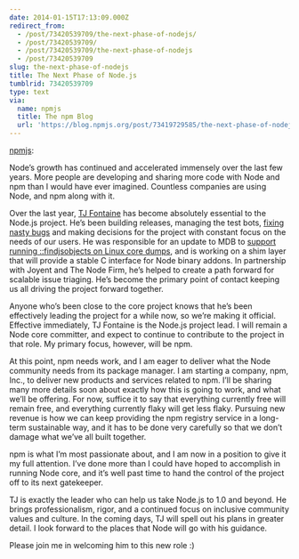 ```yaml
---
date: 2014-01-15T17:13:09.000Z
redirect_from:
  - /post/73420539709/the-next-phase-of-nodejs/
  - /post/73420539709/
  - /post/73420539709/the-next-phase-of-nodejs
  - /post/73420539709
slug: the-next-phase-of-nodejs
title: The Next Phase of Node.js
tumblrid: 73420539709
type: text
via:
  name: npmjs
  title: The npm Blog
  url: 'https://blog.npmjs.org/post/73419729585/the-next-phase-of-nodejs'
---
```

<p><a href="http://blog.npmjs.org/post/73419729585/the-next-phase-of-node-js" class="tumblr_blog">npmjs</a>:</p>

<p>Node’s growth has continued and accelerated immensely over the last few years.  More people are developing and sharing more code with Node and npm than I would have ever imagined.  Countless companies are using Node, and npm along with it.</p>

<p>Over the last year, <a href="https://github.com/tjfontaine">TJ Fontaine</a> has become absolutely essential to the Node.js project.  He’s been building releases, managing the test bots, <a href="http://www.joyent.com/blog/walmart-node-js-memory-leak">fixing nasty bugs</a> and making decisions for the project with constant focus on the needs of our users.  He was responsible for an update to MDB to <a href="http://www.slideshare.net/bcantrill/node-summit2013">support running ::findjsobjects on Linux core dumps</a>, and is working on a shim layer that will provide a stable C interface for Node binary addons.  In partnership with Joyent and The Node Firm, he’s helped to create a path forward for scalable issue triaging.  He’s become the primary point of contact keeping us all driving the project forward together.</p>

<p>Anyone who’s been close to the core project knows that he’s been effectively leading the project for a while now, so we’re making it official.  Effective immediately, TJ Fontaine is the Node.js project lead.  I will remain a Node core committer, and expect to continue to contribute to the project in that role.  My primary focus, however, will be npm.</p>

<p>At this point, npm needs work, and I am eager to deliver what the Node community needs from its package manager.  I am starting a company, npm, Inc., to deliver new products and services related to npm.  I’ll be sharing many more details soon about exactly how this is going to work, and what we’ll be offering.  For now, suffice it to say that everything currently free will remain free, and everything currently flaky will get less flaky.  Pursuing new revenue is how we can keep providing the npm registry service in a long-term sustainable way, and it has to be done very carefully so that we don’t damage what we’ve all built together.</p>

<p>npm is what I’m most passionate about, and I am now in a position to give it my full attention.  I’ve done more than I could have hoped to accomplish in running Node core, and it’s well past time to hand the control of the project off to its next gatekeeper.</p>

<p>TJ is exactly the leader who can help us take Node.js to 1.0 and beyond.  He brings professionalism, rigor, and a continued focus on inclusive community values and culture.  In the coming days, TJ will spell out his plans in greater detail.  I look forward to the places that Node will go with his guidance.</p>

<p>Please join me in welcoming him to this new role :)</p>
